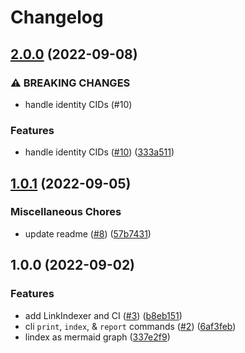 # Changelog

## [2.0.0](https://github.com/web3-storage/linkdex/compare/v1.0.1...v2.0.0) (2022-09-08)


### ⚠ BREAKING CHANGES

* handle identity CIDs (#10)

### Features

* handle identity CIDs ([#10](https://github.com/web3-storage/linkdex/issues/10)) ([333a511](https://github.com/web3-storage/linkdex/commit/333a511fb29f0ef6d6bd462b98afc900b668eea0))

## [1.0.1](https://github.com/web3-storage/linkdex/compare/v1.0.0...v1.0.1) (2022-09-05)


### Miscellaneous Chores

* update readme ([#8](https://github.com/web3-storage/linkdex/issues/8)) ([57b7431](https://github.com/web3-storage/linkdex/commit/57b743109833e1e5223d062192e1936ceef1f88e))

## 1.0.0 (2022-09-02)


### Features

* add LinkIndexer and CI ([#3](https://github.com/web3-storage/linkdex/issues/3)) ([b8eb151](https://github.com/web3-storage/linkdex/commit/b8eb151d7b500adf268f0e3b937b4ec49ac3c7f5))
* cli `print`, `index`, & `report` commands ([#2](https://github.com/web3-storage/linkdex/issues/2)) ([6af3feb](https://github.com/web3-storage/linkdex/commit/6af3feb3134533e326afe44d7911e15a10189fe6))
* lindex as mermaid graph ([337e2f9](https://github.com/web3-storage/linkdex/commit/337e2f9c7603feadaa9ffe7b4b1d9a8d54db9a66))
